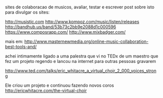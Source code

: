 sites de colaboracao de musicos, avaliar, testar e escrever post sobre
isto para divulgar os sites:

http://musistic.com
http://www.kompoz.com/music/listen/releases
http://bandhub.us/band/53b73c2bb9e2088d1c000596
https://www.composrapp.com/
http://www.mixbadger.com/

mais em:
http://www.masternewmedia.org/online-music-collaboration-best-tools-and/

achei intimamente ligado a uma palestra que vi no TEDx de um maestro que
fez um projeto regendo e lancou na internet para outras pessoas gravarem

http://www.ted.com/talks/eric_whitacre_a_virtual_choir_2_000_voices_strong

Ele criou um projeto e continuou fazendo novos coros
http://ericwhitacre.com/the-virtual-choir
